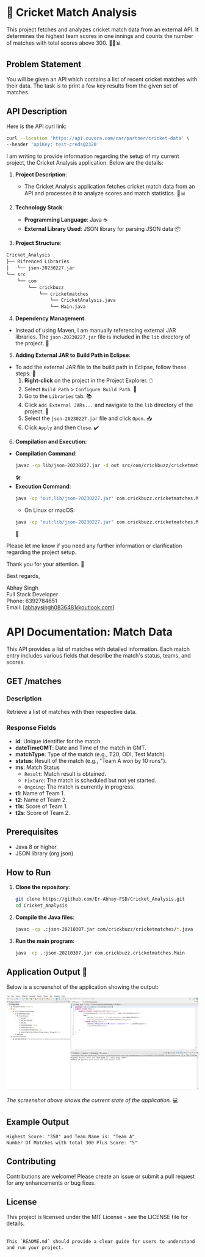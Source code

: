 # 🏏 Cricket Match Analysis

This project fetches and analyzes cricket match data from an external API. It determines the highest team scores in one innings and counts the number of matches with total scores above 300. 🚀🌐📊

## Problem Statement

You will be given an API which contains a list of recent cricket matches with their data. The task is to print a few key results from the given set of matches.

## API Description

Here is the API curl link:

```bash
curl --location 'https://api.cuvora.com/car/partner/cricket-data' \
--header 'apiKey: test-creds@2320'
```
I am writing to provide information regarding the setup of my current project, the Cricket Analysis application. Below are the details:

1. **Project Description**:
   - The Cricket Analysis application fetches cricket match data from an API and processes it to analyze scores and match statistics. 🏏📊

2. **Technology Stack**:
   - **Programming Language**: Java ☕
   - **External Library Used**: JSON library for parsing JSON data 📦

3. **Project Structure**:
```bash
Cricket_Analysis
├── Rifrenced Libraries
│   └── json-20230227.jar
└── src
    └── com
        └── crickbuzz
            └── cricketmatches
                └── CricketAnalysis.java
                └── Main.java

```

4. **Dependency Management**:
- Instead of using Maven, I am manually referencing external JAR libraries. The `json-20230227.jar` file is included in the `lib` directory of the project. 📂

5. **Adding External JAR to Build Path in Eclipse**:
- To add the external JAR file to the build path in Eclipse, follow these steps: 🚀
  1. **Right-click** on the project in the Project Explorer. 🖱️
  2. Select `Build Path` > `Configure Build Path`. 🔧
  3. Go to the `Libraries` tab. 📚
  4. Click `Add External JARs...` and navigate to the `lib` directory of the project. 📁
  5. Select the `json-20230227.jar` file and click `Open`. 📥
  6. Click `Apply` and then `Close`. ✔️

6. **Compilation and Execution**:
- **Compilation Command**: 
  ```sh
  javac -cp lib/json-20230227.jar -d out src/com/crickbuzz/cricketmatches/*.java
  ```
  🛠️
- **Execution Command**:
  ```sh
  java -cp "out;lib/json-20230227.jar" com.crickbuzz.cricketmatches.Main
  ```
  - On Linux or macOS:
  ```sh
  java -cp "out:lib/json-20230227.jar" com.crickbuzz.cricketmatches.Main
  ```
  🎯

Please let me know if you need any further information or clarification regarding the project setup.

Thank you for your attention. 🙏

Best regards,

Abhay Singh  
Full Stack Developer  
Phone: 6392784651  
Email: [abhaysingh0836481@outlook.com]

# API Documentation: Match Data

This API provides a list of matches with detailed information. Each match entry includes various fields that describe the match's status, teams, and scores.

## GET /matches

### Description

Retrieve a list of matches with their respective data.

### Response Fields

- **id**: Unique identifier for the match.
- **dateTimeGMT**: Date and Time of the match in GMT.
- **matchType**: Type of the match (e.g., T20, ODI, Test Match).
- **status**: Result of the match (e.g., "Team A won by 10 runs").
- **ms**: Match Status
  - `Result`: Match result is obtained.
  - `Fixture`: The match is scheduled but not yet started.
  - `Ongoing`: The match is currently in progress.
- **t1**: Name of Team 1.
- **t2**: Name of Team 2.
- **t1s**: Score of Team 1.
- **t2s**: Score of Team 2.

## Prerequisites

- Java 8 or higher
- JSON library (org.json)

## How to Run

1. **Clone the repository**:

    ```bash
    git clone https://github.com/Er-Abhay-FSD/Cricket_Analysis.git
    cd Cricket_Analysis
    ```

2. **Compile the Java files**:

    ```bash
    javac -cp .:json-20210307.jar com/crickbuzz/cricketmatches/*.java
    ```

3. **Run the main program**:

    ```bash
    java -cp .:json-20210307.jar com.crickbuzz.cricketmatches.Main
    ```
## Application Output 📸

Below is a screenshot of the application showing the output:

![Application Output](Screenshot/car_info_solution.png) 

_The screenshot above shows the current state of the application._ 💻


## Example Output

```plaintext
Highest Score: "350" and Team Name is: "Team A"
Number Of Matches with total 300 Plus Score: "5"
```
## Contributing
Contributions are welcome! Please create an issue or submit a pull request for any enhancements or bug fixes.

## License
This project is licensed under the MIT License - see the LICENSE file for details.


```plaintext

This `README.md` should provide a clear guide for users to understand and run your project.

```

